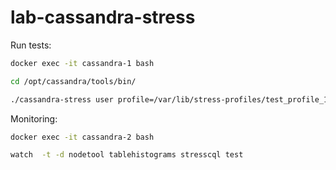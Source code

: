 # lab-cassandra-stress
Run tests:

```bash
docker exec -it cassandra-1 bash
```

```bash
cd /opt/cassandra/tools/bin/
```

```bash
./cassandra-stress user profile=/var/lib/stress-profiles/test_profile_1.yml duration=1m "ops(insert=1)" truncate=once
```


Monitoring:
```bash
docker exec -it cassandra-2 bash
```

```bash
watch  -t -d nodetool tablehistograms stresscql test
```

